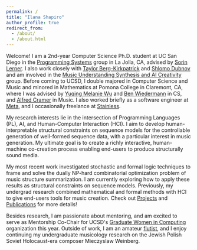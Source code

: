 ```yaml
---
permalink: /
title: "Ilana Shapiro"
author_profile: true
redirect_from: 
  - /about/
  - /about.html
---
```


Welcome! I am a 2nd-year Computer Science Ph.D. student at UC San Diego in the [Programming Systems](https://cseweb.ucsd.edu/groups/progsys/) group in La Jolla, CA, advised by [Sorin Lerner](https://cseweb.ucsd.edu/~lerner/). I also work closely with [Taylor Berg-Kirkpatrick](https://cseweb.ucsd.edu/~tberg/) and [Shlomo Dubnov](http://shlomodubnov.wikidot.com/about) and am involved in the [Music Understanding Synthesis and AI Creativity](https://ucsd-musaic.github.io/) group. Before coming to UCSD, I double majored in Computer Science and Music and minored in Mathematics at Pomona College in Claremont, CA, where I was advised by [Yuqing Melanie Wu](https://www.pomona.edu/directory/people/yuqing-melanie-wu) and [Ben Wiedermann](https://www.hmc.edu/about/news/experts/ben-wiedermann/) in CS, and [Alfred Cramer](https://www.pomona.edu/directory/people/alfred-cramer) in Music. I also worked briefly as a software engineer at [Meta](https://about.meta.com/), and I occasionally freelance at [Stainless](https://www.stainlessapi.com).

My research interests lie in the intersection of Programming Languages (PL), AI, and Human-Computer Interaction (HCI). I aim to develop human-interpretable structural constraints on sequence models for the controllable generation of well-formed sequence data, with a particular interest in music generation. My ultimate goal is to create a richly interactive, human-machine co-creation process enabling end-users to produce structurally sound media.

My most recent work investigated stochastic and formal logic techniques to frame and solve the dually NP-hard combinatorial optimization problem of music structure summarization. I am currently exploring how to apply these results as structural constraints on sequence models. Previously, my undergrad research combined mathematical and formal methods with HCI to give end-users tools for music creation. Check out [Projects](projects/) and [Publications](publications/) for more details!

Besides research, I am passionate about mentoring, and am excited to serve as Mentorship Co-Chair for UCSD's [Graduate Women in Computing](https://gradwic.ucsd.edu/) organization this year. Outside of work, I am an amateur [flutist](https://www.youtube.com/@ilanashapiroflute), and I enjoy continuing my undergraduate musicology research on the Jewish Polish Soviet Holocaust-era composer Mieczyslaw Weinberg.